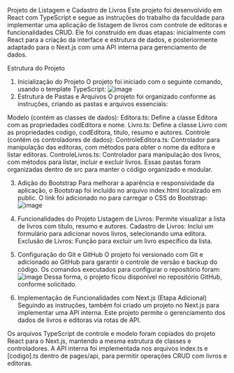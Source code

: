 Projeto de Listagem e Cadastro de Livros
Este projeto foi desenvolvido em React com TypeScript e segue as instruções do trabalho da faculdade para implementar uma aplicação de listagem de livros com controle de editoras e funcionalidades CRUD. Ele foi construído em duas etapas: inicialmente com React para a criação da interface e estrutura de dados, e posteriormente adaptado para o Next.js com uma API interna para gerenciamento de dados.

Estrutura do Projeto
1. Inicialização do Projeto
O projeto foi iniciado com o seguinte comando, usando o template TypeScript:
![image](https://github.com/user-attachments/assets/c4d9d163-9f84-4d3f-b4b7-3b04ecd9bb0c)
2. Estrutura de Pastas e Arquivos
O projeto foi organizado conforme as instruções, criando as pastas e arquivos essenciais:

Modelo (contém as classes de dados):
Editora.ts: Define a classe Editora com as propriedades codEditora e nome.
Livro.ts: Define a classe Livro com as propriedades codigo, codEditora, titulo, resumo e autores.
Controle (contém os controladores de dados):
ControleEditora.ts: Controlador para manipulação das editoras, com métodos para obter o nome da editora e listar editoras.
ControleLivros.ts: Controlador para manipulação dos livros, com métodos para listar, incluir e excluir livros.
Essas pastas foram organizadas dentro de src para manter o código organizado e modular.

3. Adição do Bootstrap
Para melhorar a aparência e responsividade da aplicação, o Bootstrap foi incluído no arquivo index.html localizado em public. O link foi adicionado no <head> para carregar o CSS do Bootstrap:
![image](https://github.com/user-attachments/assets/3298bc9e-ba66-41d7-9b78-ae592096364d)
4. Funcionalidades do Projeto
Listagem de Livros: Permite visualizar a lista de livros com título, resumo e autores.
Cadastro de Livros: Inclui um formulário para adicionar novos livros, selecionando uma editora.
Exclusão de Livros: Função para excluir um livro específico da lista.
5. Configuração do Git e GitHub
O projeto foi versionado com Git e adicionado ao GitHub para garantir o controle de versão e backup do código. Os comandos executados para configurar o repositório foram:
![image](https://github.com/user-attachments/assets/5cbafdbf-526a-49a5-99c0-d67e5ced46ac)
Dessa forma, o projeto ficou disponível no repositório GitHub, conforme solicitado.

6. Implementação de Funcionalidades com Next.js (Etapa Adicional)
Seguindo as instruções, também foi criado um projeto no Next.js para implementar uma API interna. Este projeto permite o gerenciamento dos dados de livros e editoras via rotas de API.

Os arquivos TypeScript de controle e modelo foram copiados do projeto React para o Next.js, mantendo a mesma estrutura de classes e controladores. A API interna foi implementada nos arquivos index.ts e [codigo].ts dentro de pages/api, para permitir operações CRUD com livros e editoras.

